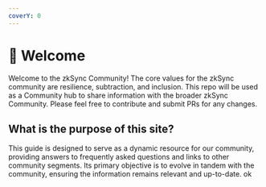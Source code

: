 ```yaml
---
coverY: 0
---
```


# 👋 Welcome

Welcome to the zkSync Community! The core values for the zkSync community are resilience, subtraction, and inclusion. This repo will be used as a Community hub to share information with the broader zkSync Community. Please feel free to contribute and submit PRs for any changes.

## What is the purpose of this site?

This guide is designed to serve as a dynamic resource for our community, providing answers to frequently asked questions and links to other community segments. Its primary objective is to evolve in tandem with the community, ensuring the information remains relevant and up-to-date.
ok
